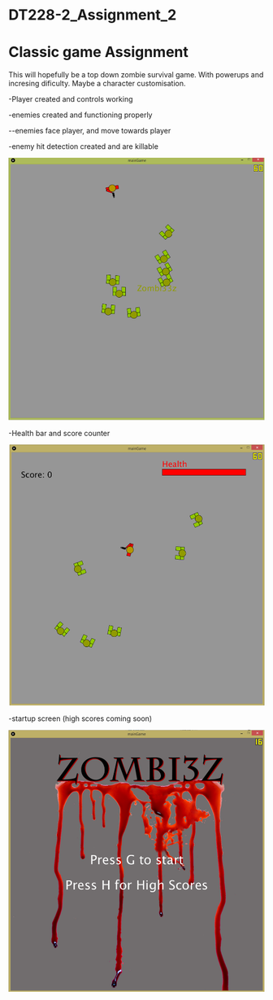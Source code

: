 # DT228-2_Assignment_2
Classic game Assignment
=======================

This will hopefully be a top down zombie survival game.
With powerups and incresing dificulty.
Maybe a character customisation.

-Player created and controls working

-enemies created and functioning properly

--enemies face player, and move towards player

-enemy hit detection created and are killable

![Alt text](https://github.com/desdagg/DT228-2_Assignment_2/blob/master/screens/version_0.65.png "version 0.65 screenshot")

-Health bar and score counter

![Alt text](https://github.com/desdagg/DT228-2_Assignment_2/blob/master/screens/Capture3.PNG)

-startup screen (high scores coming soon)

![Alt text](https://github.com/desdagg/DT228-2_Assignment_2/blob/master/screens/Capture.PNG "start screen")
